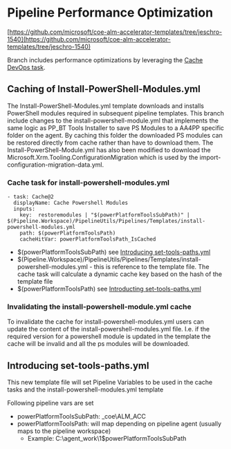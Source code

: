 # Pipeline Performance Optimization

[https://github.com/microsoft/coe-alm-accelerator-templates/tree/jeschro-1540](https://github.com/microsoft/coe-alm-accelerator-templates/tree/jeschro-1540)

Branch includes performance optimizations by leveraging the [Cache DevOps task](https://docs.microsoft.com/azure/devops/pipelines/release/caching?view=azure-devops).

## Caching of Install-PowerShell-Modules.yml

The Install-PowerShell-Modules.yml template downloads and installs PowerShell modules required in subsequent pipeline templates. This branch include changes to the install-powershell-module.yml that implements the same logic as PP_BT Tools Installer to save PS Modules to a AA4PP specific folder on the agent. By caching this folder the downloaded PS modules can be restored directly from cache rather than have to download them.
The Install-PowerShell-Module.yml has also been modified to download the Microsoft.Xrm.Tooling.ConfigurationMigration which is used by the import-configuration-migration-data.yml.

### Cache task for install-powershell-modules.yml
```
- task: Cache@2
  displayName: Cache Powershell Modules
  inputs:
    key:  restoremodules | "$(powerPlatformToolsSubPath)" | $(Pipeline.Workspace)/PipelineUtils/Pipelines/Templates/install-powershell-modules.yml
    path: $(powerPlatformToolsPath)
    cacheHitVar: powerPlatformToolsPath_IsCached
```

- $(powerPlatformToolsSubPath) see [Introducing set-tools-paths.yml](#introducing-set-tools-pathsyml)
- $(Pipeline.Workspace)/PipelineUtils/Pipelines/Templates/install-powershell-modules.yml - this is reference to the template file. The cache task will calculate a dynamic cache key based on the hash of the template file
- $(powerPlatformToolsPath) see [Introducting set-tools-paths.yml](#introducing-set-tools-pathsyml)

### Invalidating the install-powershell-module.yml cache

To invalidate the cache for install-powershell-modules.yml users can update the content of the install-powershell-modules.yml file. I.e. if the required version for a powershell module is updated in the template the cache will be invalid and all the ps modules will be downloaded.

## Introducing set-tools-paths.yml

This new template file will set Pipeline Variables to be used in the cache tasks and the install-powershell-modules.yml template

Following pipeline vars are set

- powerPlatformToolsSubPath: _coe\ALM_ACC
- powerPlatformToolsPath: will map depending on pipeline agent (usually maps to the pipeline workspace)
  - Example: C:\agent\_work\1\$powerPlatformToolsSubPath
